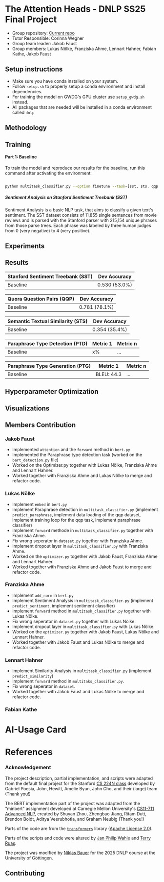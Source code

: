 # The Attention Heads - DNLP SS25 Final Project
- Group repository: [Current repo](https://github.com/JF631/dnlp_the_AttentionHeads)
- Tutor Responsible: Corinna Wegner
- Group team leader: Jakob Faust
- Group members: Lukas Nölke, Franziska Ahme, Lennart Hahner, Fabian Kathe, Jakob Faust


## Setup instructions
* Make sure you have conda installed on your system.
* Follow `setup.sh` to properly setup a conda environment and install dependencies.
* For training the model on GWDG's GPU cluster use `setup_gwdg.sh` instead.
* All packages that are needed will be installed in a conda environment called `dnlp` 

## Methodology

## Training

#### Part 1: Baseline

To train the model and reproduce our results for the baseline, run this command after activating the environment:

```sh

python multitask_classifier.py --option finetune --task=[sst, sts, qqp, etpc] --use_gpu --local_files_only

```

##### Sentiment Analysis on Stanford Sentiment Treebank (SST) 

Sentiment Analysis is a basic NLP task, that aims to classify a given text's sentiment. The SST dataset consists of 11,855 single sentences from movie reviews and is parsed with the Stanford parser with 215,154 unique phrases from those parse trees. Each phrase was labeled by three human judges from 0 (very negative) to 4 (very positive).

## Experiments

## Results

| **Stanford Sentiment Treebank (SST)** | **Dev Accuracy** |
|----------------|-----------|
|Baseline |0.530 (53.0%)           |

| **Quora Question Pairs (QQP)** | **Dev Accuracy** |
|----------------|-----------|
|Baseline |0.781 (78.1%)          |

| **Semantic Textual Similarity (STS)** | **Dev Accuracy** |
|----------------|------------------|
|Baseline | 0.354 (35.4%)               |

| **Paraphrase Type Detection (PTD)** | **Metric 1** |**Metric n** |
|----------------|-----------|------- |
|Baseline |x%           |...            |

| **Paraphrase Type Generation (PTG)** | **Metric 1** |**Metric n** |
|----------------|-----------|------- |
|Baseline |BLEU: 44.3        |...            |

## Hyperparameter Optimization

## Visualizations 

## Members Contribution
### Jakob Faust
- Implemented `attention` and the `forward` method in `bert.py` 
- Implemented the Paraphrase type detection task (worked on the `bart_detection.py` file)
- Worked on the Optimizer.py together with Lukas Nölke, Franziska Ahme and Lennart Hahner.
- Worked together with Franziska Ahme and Lukas Nölke to merge and refactor code.  

### Lukas Nölke
- Implement `embed` in `bert.py`
- Implement Paraphrase detection in `multitask_classifier.py` (implement `predict_paraphrase`, implement data loading of the qqp dataset, implement training loop for the qqp task, implement paraphrase classifier)
- Implement `forward` methode in `multitask_classifier.py` together with Franziska Ahme.
- Fix wrong seperator in `dataset.py` together with Franziska Ahme.
- Implement dropout layer in `multitask_classifier.py` with Franziska Ahme.
- Worked on the `optimizer.py` together with Jakob Faust, Franziska Ahme and Lennart Hahner.
- Worked together with Franziska Ahme and Jakob Faust to merge and refactor code.

### Franziska Ahme
- Implement `add_norm` in `bert.py`
- Implement Sentiment Analysis in `multitask_classifier.py` (implement `predict_sentiment`, implement sentiment classifier)
- Implement `forward` method in `multitask_classifier.py` together with Lukas Nölke.
- Fix wrong seperator in `dataset.py` together with Lukas Nölke.
- Implement dropout layer in `multitask_classifier.py` with Lukas Nölke.
- Worked on the `optimizer.py` together with Jakob Faust, Lukas Nölke and Lennart Hahner.
- Worked together with Jakob Faust and Lukas Nölke to merge and refactor code.

### Lennart Hahner
- Implement Similarity Analysis in `multitask_classifier.py` (implement `predict_similarity`)
- Implement `forward` method in `multitaks_classifier.py`.
- Fix wrong seperator in `dataset`.
- Worked together with Jakob Faust and Lukas Nölke to merge and refactor code.

### Fabian Kathe



# AI-Usage Card

# References 

### Acknowledgement

The project description, partial implementation, and scripts were adapted from the default final project for the Stanford [CS 224N class](https://web.stanford.edu/class/cs224n/) developed by Gabriel Poesia, John, Hewitt, Amelie Byun, John Cho, and their (large) team (Thank you!)

The BERT implementation part of the project was adapted from the "minbert" assignment developed at Carnegie Mellon University's [CS11-711 Advanced NLP](http://phontron.com/class/anlp2021/index.html),
created by Shuyan Zhou, Zhengbao Jiang, Ritam Dutt, Brendon Boldt, Aditya Veerubhotla, and Graham Neubig  (Thank you!)

Parts of the code are from the [`transformers`](https://github.com/huggingface/transformers) library ([Apache License 2.0](./LICENSE)).

Parts of the scripts and code were altered by [Jan Philip Wahle](https://jpwahle.com/) and [Terry Ruas](https://terryruas.com/).

The project was modified by [Niklas Bauer](https://github.com/ItsNiklas/) for the 2025 DNLP course at the University of Göttingen.


## Contributing
